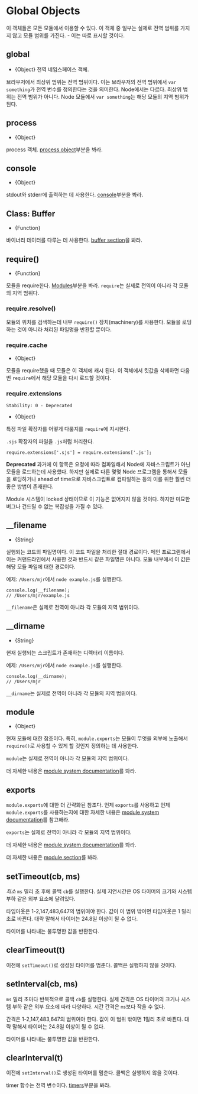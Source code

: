 # Global Objects

<!-- type=misc -->

이 객체들은 모든 모듈에서 이용할 수 있다. 이 객체 중 일부는 실제로 전역 범위를 가지지
않고 모듈 범위를 가진다. - 이는 따로 표시할 것이다.

## global

<!-- type=global -->

* {Object} 전역 네임스페이스 객체.

브라우저에서 최상위 범위는 전역 범위이다. 이는 브라우저의 전역 범위에서 `var something`가
전역 변수를 정의한다는 것을 의미한다. Node에서는 다르다. 최상위 범위는 전역 범위가 아니다.
Node 모듈에서 `var something`는 해당 모듈의 지역 범위가 된다.

## process

<!-- type=global -->

* {Object}

process 객체. [process object][]부분을 봐라.

## console

<!-- type=global -->

* {Object}

stdout와 stderr에 출력하는 데 사용한다. [console][]부분을 봐라.

## Class: Buffer

<!-- type=global -->

* {Function}

바이너리 데이터를 다루는 데 사용한다. [buffer section][]을 봐라.

## require()

<!-- type=var -->

* {Function}

모듈을 require한다. [Modules][]부분을 봐라.
`require`는 실제로 전역이 아니라 각 모듈의 지역 범위다.

### require.resolve()

모듈의 위치를 검색하는데 내부 `require()` 장치(machinery)를 사용한다. 모듈을 로딩하는
것이 아니라 처리된 파일명을 반환할 뿐이다.

### require.cache

* {Object}

모듈을 require했을 때 모듈은 이 객체에 캐시 된다. 이 객체에서 킷값을 삭제하면 다음번
`require`에서 해당 모듈을 다시 로드할 것이다.

### require.extensions

    Stability: 0 - Deprecated

* {Object}

특정 파일 확장자를 어떻게 다룰지를 `require`에 지시한다.

`.sjs` 확장자의 파일을 `.js`처럼 처리한다.

    require.extensions['.sjs'] = require.extensions['.js'];

**Deprecated**  과거에 이 항목은 요청에 따라 컴파일해서 Node에 자바스크립트가 아닌 모듈을
로드하는데 사용했다. 하지만 실제로 다른 몇몇 Node 프로그램을 통해서 모듈을 로딩하거나
ahead of time으로 자바스크립트로 컴파일하는 등의 이를 위한 훨씬 더 좋은 방법이 존재한다.

Module 시스템이 locked 상태이므로 이 기능은 없어지지 않을 것이다. 하지만 미묘한 버그나
건드릴 수 없는 복잡성을 가질 수 있다.

## __filename

<!-- type=var -->

* {String}

실행되는 코드의 파일명이다. 이 코드 파일을 처리한 절대 경로이다. 메인 프로그램에서 이는
커맨드라인에서 사용한 것과 반드시 같은 파일명은 아니다. 모듈 내부에서 이 값은 해당 모듈 파일에
대한 경로이다.

예제: `/Users/mjr`에서 `node example.js`를 실행한다.

    console.log(__filename);
    // /Users/mjr/example.js

`__filename`은 실제로 전역이 아니라 각 모듈의 지역 범위이다.

## __dirname

<!-- type=var -->

* {String}

현재 실행되는 스크립트가 존재하는 디렉터리 이름이다.

예제: `/Users/mjr`에서 `node example.js`를 실행한다.

    console.log(__dirname);
    // /Users/mjr

`__dirname`는 실제로 전역이 아니라 각 모듈의 지역 범위이다.


## module

<!-- type=var -->

* {Object}

현재 모듈에 대한 참조이다. 특히, `module.exports`는 모듈이 무엇을 외부에 노출해서
`require()`로 사용할 수 있게 할 것인지 정의하는 데 사용한다.

`module`는 실제로 전역이 아니라 각 모듈의 지역 범위이다.

더 자세한 내용은 [module system documentation][]를 봐라.

## exports

<!-- type=var -->

`module.exports`에 대한 더 간략화된 참조다. 언제 `exports`를 사용하고
언제 `module.exports`를 사용하는지에 대한 자세한 내용은
[module system documentation][]를 참고해라.

`exports`는 실제로 전역이 아니라 각 모듈의 지역 범위이다.

더 자세한 내용은 [module system documentation][]를 봐라.

더 자세한 내용은 [module section][]를 봐라.

## setTimeout(cb, ms)

*최소* `ms` 밀리 초 후에 콜백 `cb`를 실행한다. 실제 지연시간은 OS 타이머의 크기와 시스템
부하 같은 외부 요소에 달려있다.

타임아웃은 1-2,147,483,647의 범위여야 한다. 값이 이 범위 밖이면 타임아웃은 1 밀리 초로
바뀐다. 대략 말해서 타이머는 24.8일 이상이 될 수 없다.

타이머를 나타내는 불투명한 값을 반환한다.

## clearTimeout(t)

이전에 `setTimeout()`로 생성된 타이머를 멈춘다. 콜백은 실행하지 않을 것이다.

## setInterval(cb, ms)

`ms` 밀리 초마다 반복적으로 콜백 `cb`를 실행한다. 실제 간격은 OS 타이머의 크기나 시스템
부하 같은 외부 요소에 따라 다양하다. 시간 간격은 `ms`보다 작을 수 없다.

간격은 1-2,147,483,647의 범위여야 한다. 값이 이 범위 밖이면 1밀리 초로 바뀐다. 대략
말해서 타이머는 24.8일 이상이 될 수 없다.

타이머를 나타내는 불투명한 값을 반환한다.

## clearInterval(t)

이전에 `setInterval()`로 생성된 타이머를 멈춘다. 콜백은 실행하지 않을 것이다.

<!--type=global-->

timer 함수는 전역 변수이다. [timers][]부분을 봐라.

[buffer section]: buffer.html
[module section]: modules.html
[module system documentation]: modules.html
[Modules]: modules.html#modules_modules
[process object]: process.html#process_process
[console]: console.html
[timers]: timers.html
